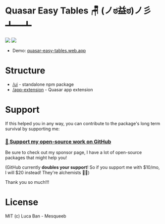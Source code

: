 # Quasar Easy Tables 🪑 (ノಠ益ಠ)ノ彡┻━┻

<img src="https://img.shields.io/npm/v/quasar-ui-easy-tables.svg?label=quasar-ui-easy-tables">
<img src="https://img.shields.io/npm/v/quasar-app-extension-easy-tables.svg?label=quasar-app-extension-easy-tables">

- Demo: [quasar-easy-tables.web.app](http://quasar-easy-tables.web.app)

# Structure
* [/ui](ui) - standalone npm package
* [/app-extension](app-extension) - Quasar app extension

# Support

If this helped you in any way, you can contribute to the package's long term survival by supporting me:

### [💜 Support my open-source work on GitHub](https://github.com/sponsors/mesqueeb)

Be sure to check out my sponsor page, I have a lot of open-source packages that might help you!

(GitHub currently **doubles your support**! So if you support me with $10/mo, I will $20 instead! They're alchemists 🦾😉)

Thank you so much!!!

# License
MIT (c) Luca Ban - Mesqueeb
